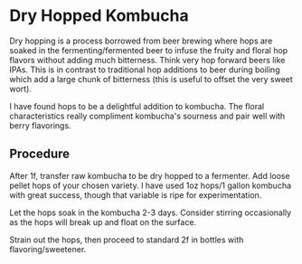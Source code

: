# Dry Hopped Kombucha

Dry hopping is a process borrowed from beer brewing where hops are soaked in the fermenting/fermented beer to infuse the fruity and floral hop flavors without adding much bitterness. Think very hop forward beers like IPAs. This is in contrast to traditional hop additions to beer during boiling which add a large chunk of bitterness (this is useful to offset the very sweet wort).

I have found hops to be a delightful addition to kombucha. The floral characteristics really compliment kombucha's sourness and pair well with berry flavorings.

## Procedure

After 1f, transfer raw kombucha to be dry hopped to a fermenter. Add loose pellet hops of your chosen variety. I have used 1oz hops/1 gallon kombucha with great success, though that variable is ripe for experimentation.

Let the hops soak in the kombucha 2-3 days. Consider stirring occasionally as the hops will break up and float on the surface.

Strain out the hops, then proceed to standard 2f in bottles with flavoring/sweetener.
